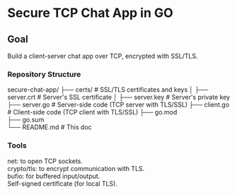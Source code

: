 # Secure TCP Chat App in GO

## Goal
Build a client-server chat app over TCP, encrypted with SSL/TLS.

### Repository Structure
secure-chat-app/
├── certs/                  # SSL/TLS certificates and keys
│   ├── server.crt          # Server's SSL certificate
│   ├── server.key          # Server's private key
├── server.go               # Server-side code (TCP server with TLS/SSL)
├── client.go               # Client-side code (TCP client with TLS/SSL)
├── go.mod                  
├── go.sum                  
└── README.md               # This doc

### Tools
net: to open TCP sockets.		
crypto/tls: to encrypt communication with TLS.		
bufio: for buffered input/output.		
Self-signed certificate (for local TLS).		